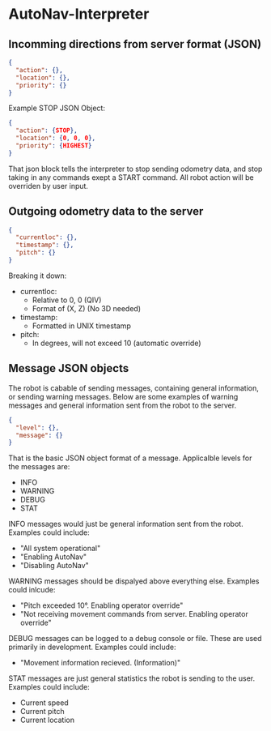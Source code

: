 # AutoNav-Interpreter

## Incomming directions from server format (JSON)

```json
{
  "action": {},
  "location": {},
  "priority": {}
}
```
Example STOP JSON Object:

```json
{
  "action": {STOP},
  "location": {0, 0, 0},
  "priority": {HIGHEST}
}
```

That json block tells the interpreter to stop sending odometry data, and stop taking in any commands exept a START command. All robot action will be overriden by user input. 

## Outgoing odometry data to the server

```json
{
  "currentloc": {},
  "timestamp": {},
  "pitch": {}
}
```

Breaking it down:
- currentloc:
  - Relative to 0, 0 (QIV)
  - Format of (X, Z) (No 3D needed)
- timestamp:
  - Formatted in UNIX timestamp
- pitch:
  - In degrees, will not exceed 10 (automatic override)

## Message JSON objects

The robot is cabable of sending messages, containing general information, or sending warning messages. Below are some examples of warning messages and general information sent from the robot to the server.

```json
{
  "level": {},
  "message": {}
}
```
That is the basic JSON object format of a message. Applicalble levels for the messages are: 

- INFO
- WARNING
- DEBUG
- STAT

INFO messages would just be general information sent from the robot. Examples could include:
- "All system operational"
- "Enabling AutoNav"
- "Disabling AutoNav"

WARNING messages should be dispalyed above everything else. Examples could inlcude:
- "Pitch exceeded 10°. Enabling operator override"
- "Not receiving movement commands from server. Enabling operator override"

DEBUG messages can be logged to a debug console or file. These are used primarily in development. Examples could include:
- "Movement information recieved. (Information)"

STAT messages are just general statistics the robot is sending to the user. Examples could include:
- Current speed
- Current pitch
- Current location

